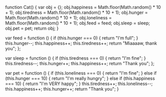 function Cat() {
  var obj = {};
  obj.happiness = Math.floor(Math.random() * 10 + 1);
  obj.tiredness = Math.floor(Math.random() * 10 + 1);
  obj.hunger = Math.floor(Math.random() * 10 + 1);
  obj.loneliness = Math.floor(Math.random() * 10 + 1);
  obj.feed = feed;
  obj.sleep = sleep;
  obj.pet = pet;
  return obj;
}

 

var feed = function () {
  if (this.hunger === 0) {
    return "I'm full";
  }
  this.hunger--;
  this.happiness++;
  this.tiredness++;
  return "Miaaaaw, thank you";
};

 

var sleep = function () {
  if (this.tiredness === 0) {
    return "I'm fine";
  }
  this.tiredness--;
  this.hunger++;
  this.happiness++;
  return "Thank you";
};

 

var pet = function () {
  if (this.loneliness === 0) {
    return "I'm fine";
  } else if (this.hunger === 10) {
    return "I'm really hungry";
  } else if (this.happiness === 10) {
    return "I'm VERY happy";
  }
  this.tiredness++;
  this.loneliness--;
  this.happiness++;
  this.hunger++;
  return "Thank you";
}